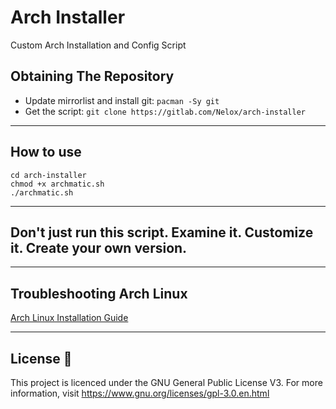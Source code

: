 # Arch Installer
Custom Arch Installation and Config Script

## Obtaining The Repository
- Update mirrorlist and install git: `pacman -Sy git`
- Get the script: `git clone https://gitlab.com/Nelox/arch-installer`
______________________________________________________________________________

## How to use
```
cd arch-installer
chmod +x archmatic.sh
./archmatic.sh
```
______________________________________________________________________________
## Don't just run this script. Examine it. Customize it. Create your own version.
______________________________________________________________________________

## Troubleshooting Arch Linux

[Arch Linux Installation Guide](https://gitlab.com/Nelox/encrypted-arch-installation)
______________________________________________________________________________

## License :scroll:

This project is licenced under the GNU General Public License V3. For more information, visit https://www.gnu.org/licenses/gpl-3.0.en.html
